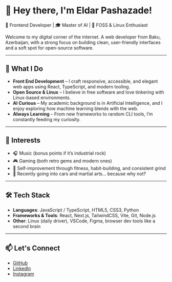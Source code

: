 # 👋 Hey there, I'm Eldar Pashazade!

🪩 Frontend Developer | 🎓 Master of AI | 🐧 FOSS & Linux Enthusiast

Welcome to my digital corner of the internet. A web developer from Baku, Azerbaijan; with a strong focus on building clean, 
user-friendly interfaces and a soft spot for open-source software.

---

## 🚀 What I Do

- **Front End Development** – I craft responsive, accessible, and elegant web apps using React, TypeScript, and modern tooling.
- **Open Source & Linux** – I believe in free software and love tinkering with Linux-based environments.
- **AI Curious** – My academic background is in Artificial Intelligence, and I enjoy exploring how machine learning blends with the web.
- **Always Learning** – From new frameworks to random CLI tools, I’m constantly feeding my curiosity.

---

## 🎯 Interests

- 🎧 Music (bonus points if it’s industrial rock)
- 🎮 Gaming (both retro gems and modern ones)
- 🧠 Self-improvement through fitness, habit-building, and consistent grind
- 🤺 Recently going into cars and martial arts... because why not?

---

## 🛠️ Tech Stack

- **Languages**: JavaScript / TypeScript, HTML5, CSS3, Python
- **Frameworks & Tools**: React, Next.js, TailwindCSS, Vite, Git, Node.js
- **Other**: Linux (daily driver), VSCode, Figma, browser dev tools like a second brain

---

## 📫 Let's Connect

- [GitHub](https://github.com/eldarlrd)
- [LinkedIn](https://linkedin.com/in/eldarlrd)
- [Instagram](https://instagram.com/eldarlrd)
